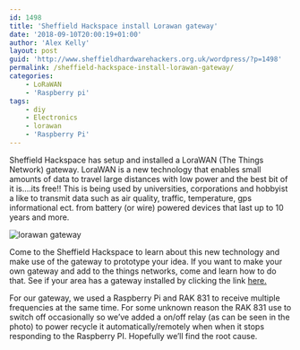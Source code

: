 ```yaml
---
id: 1498
title: 'Sheffield Hackspace install Lorawan gateway'
date: '2018-09-10T20:00:19+01:00'
author: 'Alex Kelly'
layout: post
guid: 'http://www.sheffieldhardwarehackers.org.uk/wordpress/?p=1498'
permalink: /sheffield-hackspace-install-lorawan-gateway/
categories:
    - LoRaWAN
    - 'Raspberry pi'
tags:
    - diy
    - Electronics
    - lorawan
    - 'Raspberry Pi'
---
```


Sheffield Hackspace has setup and installed a LoraWAN (The Things Network) gateway. LoraWAN is a new technology that enables small amounts of data to travel large distances with low power and the best bit of it is….its free!! This is being used by universities, corporations and hobbyist a like to transmit data such as air quality, traffic, temperature, gps informational ect. from battery (or wire) powered devices that last up to 10 years and more.

![lorawan gateway](https://i.imgur.com/iVFyg4D.jpg)

Come to the Sheffield Hackspace to learn about this new technology and make use of the gateway to prototype your idea. If you want to make your own gateway and add to the things networks, come and learn how to do that. See if your area has a gateway installed by clicking the link [here.](https://ttnmapper.org/)

For our gateway, we used a Raspberry Pi and RAK 831 to receive multiple frequencies at the same time. For some unknown reason the RAK 831 use to switch off occasionally so we’ve added a on/off relay (as can be seen in the photo) to power recycle it automatically/remotely when when it stops responding to the Raspberry PI. Hopefully we’ll find the root cause.
<!--- path/to this posts images is ![]({{ site.baseurl }}/assets/blog/2018-09-10-sheffield-hackspace-install-lorawan-gateway/ --->